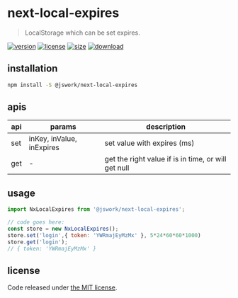 # next-local-expires
> LocalStorage which can be set expires.

[![version][version-image]][version-url]
[![license][license-image]][license-url]
[![size][size-image]][size-url]
[![download][download-image]][download-url]

## installation
```bash
npm install -S @jswork/next-local-expires
```

## apis
| api | params                    | description                                         |
| --- | ------------------------- | --------------------------------------------------- |
| set | inKey, inValue, inExpires | set value with expires (ms)                         |
| get | -                         | get the right value if is in time, or will get null |

## usage
```js
import NxLocalExpires from '@jswork/next-local-expires';

// code goes here:
const store = new NxLocalExpires();
store.set('login',{ token: 'YWRmajEyMzMx' }, 5*24*60*60*1000)
store.get('login');
// { token: 'YWRmajEyMzMx' }
```

## license
Code released under [the MIT license](https://github.com/afeiship/next-local-expires/blob/master/LICENSE.txt).

[version-image]: https://img.shields.io/npm/v/@jswork/next-local-expires
[version-url]: https://npmjs.org/package/@jswork/next-local-expires

[license-image]: https://img.shields.io/npm/l/@jswork/next-local-expires
[license-url]: https://github.com/afeiship/next-local-expires/blob/master/LICENSE.txt

[size-image]: https://img.shields.io/bundlephobia/minzip/@jswork/next-local-expires
[size-url]: https://github.com/afeiship/next-local-expires/blob/master/dist/next-local-expires.min.js

[download-image]: https://img.shields.io/npm/dm/@jswork/next-local-expires
[download-url]: https://www.npmjs.com/package/@jswork/next-local-expires
